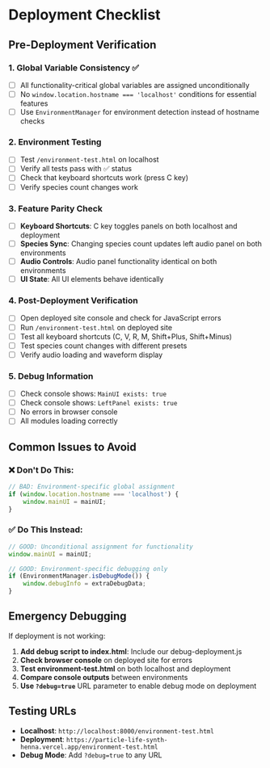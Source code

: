 # Deployment Checklist

## Pre-Deployment Verification

### 1. Global Variable Consistency ✅
- [ ] All functionality-critical global variables are assigned unconditionally
- [ ] No `window.location.hostname === 'localhost'` conditions for essential features
- [ ] Use `EnvironmentManager` for environment detection instead of hostname checks

### 2. Environment Testing
- [ ] Test `/environment-test.html` on localhost 
- [ ] Verify all tests pass with ✅ status
- [ ] Check that keyboard shortcuts work (press C key)
- [ ] Verify species count changes work

### 3. Feature Parity Check
- [ ] **Keyboard Shortcuts**: C key toggles panels on both localhost and deployment
- [ ] **Species Sync**: Changing species count updates left audio panel on both environments  
- [ ] **Audio Controls**: Audio panel functionality identical on both environments
- [ ] **UI State**: All UI elements behave identically

### 4. Post-Deployment Verification
- [ ] Open deployed site console and check for JavaScript errors
- [ ] Run `/environment-test.html` on deployed site
- [ ] Test all keyboard shortcuts (C, V, R, M, Shift+Plus, Shift+Minus)
- [ ] Test species count changes with different presets
- [ ] Verify audio loading and waveform display

### 5. Debug Information
- [ ] Check console shows: `MainUI exists: true`
- [ ] Check console shows: `LeftPanel exists: true` 
- [ ] No errors in browser console
- [ ] All modules loading correctly

## Common Issues to Avoid

### ❌ Don't Do This:
```javascript
// BAD: Environment-specific global assignment
if (window.location.hostname === 'localhost') {
    window.mainUI = mainUI;
}
```

### ✅ Do This Instead:
```javascript
// GOOD: Unconditional assignment for functionality
window.mainUI = mainUI;

// GOOD: Environment-specific debugging only
if (EnvironmentManager.isDebugMode()) {
    window.debugInfo = extraDebugData;
}
```

## Emergency Debugging

If deployment is not working:

1. **Add debug script to index.html**: Include our debug-deployment.js
2. **Check browser console** on deployed site for errors
3. **Test environment-test.html** on both localhost and deployment
4. **Compare console outputs** between environments
5. **Use `?debug=true`** URL parameter to enable debug mode on deployment

## Testing URLs

- **Localhost**: `http://localhost:8000/environment-test.html`
- **Deployment**: `https://particle-life-synth-henna.vercel.app/environment-test.html`
- **Debug Mode**: Add `?debug=true` to any URL